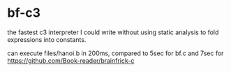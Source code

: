 # bf-c3

the fastest c3 interpreter I could write without using static analysis to fold expressions into constants.

can execute files/hanoi.b in 200ms, compared to 5sec for bf.c and 7sec for https://github.com/Book-reader/brainfrick-c
